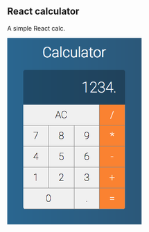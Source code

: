 
## React calculator


A simple React calc.

![Alt text](https://raw.githubusercontent.com/paulohbraga/react-calc/master/public/calc_capture.png?token=ACAP56YCXT4CCNOO3E6LL627BZSY6 "Calc")



